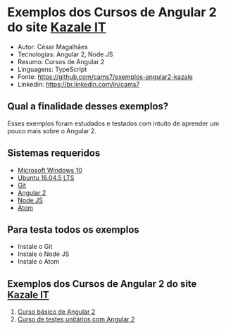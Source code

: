 Exemplos dos Cursos de Angular 2 do site [Kazale IT](http://kazale.com/)
========================
* Autor: César Magalhães
* Tecnologias: Angular 2, Node JS
* Resumo: Cursos de Angular 2
* Linguagens: TypeScript
* Fonte: <https://github.com/cams7/exemplos-angular2-kazale>
* Linkedin: <https://br.linkedin.com/in/cams7>

Qual a finalidade desses exemplos?
-------------------
Esses exemplos foram estudados e testados com intuíto de aprender um pouco mais sobre o Angular 2.

Sistemas requeridos
-------------------
* [Microsoft Windows 10](https://www.microsoft.com/pt-br/software-download/windows10)
* [Ubuntu 16.04.5 LTS](http://releases.ubuntu.com/16.04/)
* [Git](https://git-scm.com/downloads)
* [Angular 2](https://angular.io/)
* [Node JS](https://nodejs.org/en/)
* [Atom](https://atom.io/)

Para testa todos os exemplos
-------------------
* Instale o Git
* Instale o Node JS
* Instale o Atom

Exemplos dos Cursos de Angular 2 do site [Kazale IT](http://kazale.com/)
-------------------
01. [Curso básico de Angular 2](http://kazale.com/curso-basico-angular-2/)
02. [Curso de testes unitários com Angular 2](http://kazale.com/curso-testes-unitarios-angular-2/)
